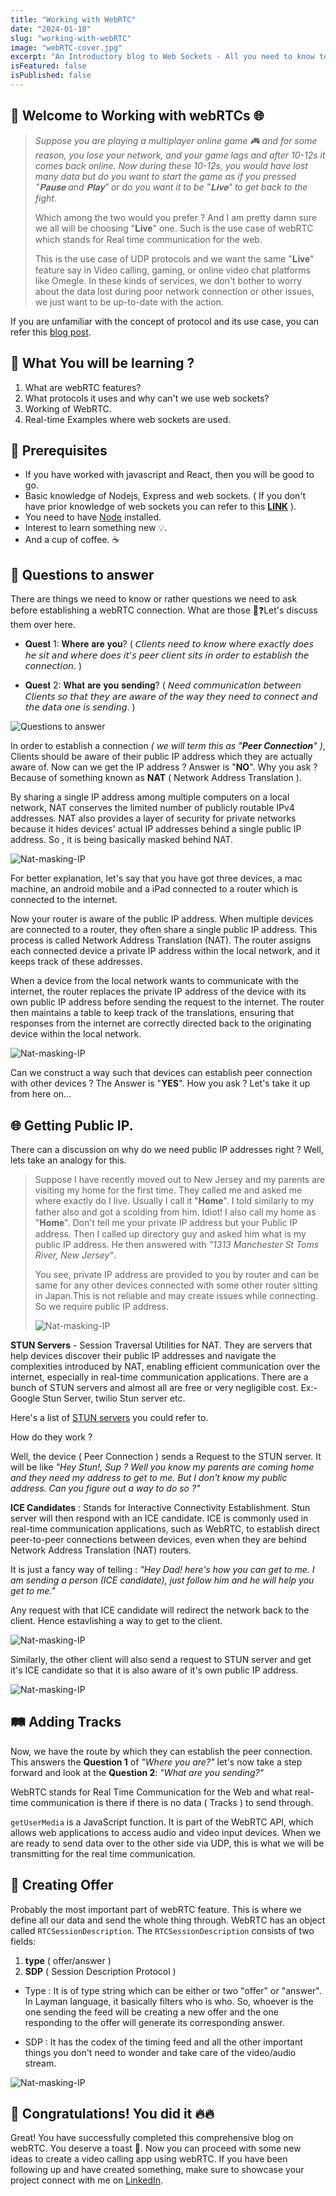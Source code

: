 ```yaml
---
title: "Working with WebRTC"
date: "2024-01-18"
slug: "working-with-webRTC"
image: "webRTC-cover.jpg"
excerpt: "An Introductory blog to Web Sockets - All you need to know to start working with web sockets."
isFeatured: false
isPublished: false
---
```


## 👋 Welcome to Working with webRTCs 🌐

> _Suppose you are playing a multiplayer online game 🎮 and for some reason, you lose your network, and your game lags and after 10-12s it comes back online. Now during these 10-12s, you would have lost many data but do you want to start the game as if you pressed "𝐏𝐚𝐮𝐬𝐞 and 𝐏𝐥𝐚𝐲" or do you want it to be "𝐋𝐢𝐯𝐞" to get back to the fight._
>
> Which among the two would you prefer ? And I am pretty damn sure we all will be choosing "𝐋𝐢𝐯𝐞" one. Such is the use case of webRTC which stands for Real time communication for the web.
>
> This is the use case of UDP protocols and we want the same "𝐋𝐢𝐯𝐞" feature say in Video calling, gaming, or online video chat platforms like Omegle.
> In these kinds of services, we don't bother to worry about the data lost during poor network connection or other issues, we just want to be up-to-date with the action.

If you are unfamiliar with the concept of protocol and its use case, you can refer this [blog post](introduction-to-websockets).

## 📖 What You will be learning ?

1. What are webRTC features?
2. What protocols it uses and why can't we use web sockets?
3. Working of WebRTC.
4. Real-time Examples where web sockets are used.

## 🤏 Prerequisites

- If you have worked with javascript and React, then you will be good to go.
- Basic knowledge of Nodejs, Express and web sockets. ( If you don't have prior knowledge of web sockets you can refer to this **[LINK](introduction-to-websockets)** ).
- You need to have [Node](https://nodejs.org/en) installed.
- Interest to learn something new 💡.
- And a cup of coffee. ☕

## 🤔 Questions to answer

There are things we need to know or rather questions we need to ask before establishing a webRTC connection. What are those 🤔❓Let's discuss them over here.

- 𝐐𝐮𝐞𝐬𝐭 1: 𝐖𝐡𝐞𝐫𝐞 𝐚𝐫𝐞 𝐲𝐨𝐮? ( 𝘊𝘭𝘪𝘦𝘯𝘵𝘴 𝘯𝘦𝘦𝘥 𝘵𝘰 𝘬𝘯𝘰𝘸 w𝘩𝘦𝘳𝘦 𝘦𝘹𝘢𝘤𝘵𝘭𝘺 𝘥𝘰𝘦𝘴 𝘩𝘦 𝘴𝘪𝘵 𝘢𝘯𝘥 𝘸𝘩𝘦𝘳𝘦 𝘥𝘰𝘦𝘴 𝘪𝘵'𝘴 𝘱𝘦𝘦𝘳 𝘤𝘭𝘪𝘦𝘯𝘵 𝘴𝘪𝘵𝘴 𝘪𝘯 𝘰𝘳𝘥𝘦𝘳 𝘵𝘰 𝘦𝘴𝘵𝘢𝘣𝘭𝘪𝘴𝘩 𝘵𝘩𝘦 𝘤𝘰𝘯𝘯𝘦𝘤𝘵𝘪𝘰𝘯. )

- 𝐐𝐮𝐞𝐬𝐭 2: 𝐖𝐡𝐚𝐭 𝐚𝐫𝐞 𝐲𝐨𝐮 𝐬𝐞𝐧𝐝𝐢𝐧𝐠? ( 𝘕𝘦𝘦𝘥 𝘤𝘰𝘮𝘮𝘶𝘯𝘪𝘤𝘢𝘵𝘪𝘰𝘯 𝘣𝘦𝘵𝘸𝘦𝘦𝘯 𝘊𝘭𝘪𝘦𝘯𝘵𝘴 𝘴𝘰 𝘵𝘩𝘢𝘵 𝘵𝘩𝘦𝘺 𝘢𝘳𝘦 𝘢𝘸𝘢𝘳𝘦 𝘰𝘧 𝘵𝘩𝘦 𝘸𝘢𝘺 𝘵𝘩𝘦𝘺 𝘯𝘦𝘦𝘥 𝘵𝘰 𝘤𝘰𝘯𝘯𝘦𝘤𝘵 𝘢𝘯𝘥 𝘵𝘩𝘦 𝘥𝘢𝘵𝘢 𝘰𝘯𝘦 𝘪𝘴 𝘴𝘦𝘯𝘥𝘪𝘯𝘨. )

![Questions to answer](/blogs/working-with-webRTC/questions-why-webrtc.png)

In order to establish a connection _( we will term this as "**Peer Connection**" )_, Clients should be aware of their public IP address which they are actually aware of. Now can we get the IP address ? Answer is "**NO**". Why you ask ? Because of something known as **NAT** ( Network Address Translation ).

By sharing a single IP address among multiple computers on a local network, NAT conserves the limited number of publicly routable IPv4 addresses. NAT also provides a layer of security for private networks because it hides devices' actual IP addresses behind a single public IP address. So , it is being basically masked behind NAT.

![Nat-masking-IP](/blogs/working-with-webRTC/client-pc.png)

For better explanation, let's say that you have got three devices, a mac machine, an android mobile and a iPad connected to a router which is connected to the internet.

Now your router is aware of the public IP address. When multiple devices are connected to a router, they often share a single public IP address. This process is called Network Address Translation (NAT). The router assigns each connected device a private IP address within the local network, and it keeps track of these addresses.

When a device from the local network wants to communicate with the internet, the router replaces the private IP address of the device with its own public IP address before sending the request to the internet. The router then maintains a table to keep track of the translations, ensuring that responses from the internet are correctly directed back to the originating device within the local network.

![Nat-masking-IP](/blogs/working-with-webRTC/getting-public-ip.png)

Can we construct a way such that devices can establish peer connection with other devices ? The Answer is "**YES**". How you ask ? Let's take it up from here on...

## 🌐 Getting Public IP.

There can a discussion on why do we need public IP addresses right ? Well, lets take an analogy for this.

> Suppose I have recently moved out to New Jersey and my parents are visiting my home for the first time. They called me and asked me where exactly do I live. Usually I call it "𝐇𝐨𝐦𝐞". I told similarly to my father also and got a scolding from him. Idiot! I also call my home as "𝐇𝐨𝐦𝐞". Don't tell me your private IP address but your Public IP address. Then I called up directory guy and asked him what is my public IP address. He then answered with _"1313 Manchester St Toms River, New Jersey"_.
>
> You see, private IP address are provided to you by router and can be same for any other devices connected with some other router sitting in Japan.This is not reliable and may create issues while connecting. So we require public IP address.
>
> ![Nat-masking-IP](/blogs/working-with-webRTC/private-vs-public.png)

**STUN Servers** - Session Traversal Utilities for NAT. They are servers that help devices discover their public IP addresses and navigate the complexities introduced by NAT, enabling efficient communication over the internet, especially in real-time communication applications. There are a bunch of STUN servers and almost all are free or very negligible cost. Ex:- Google Stun Server, twilio Stun server etc.

Here's a list of [STUN servers](https://gist.github.com/zziuni/3741933) you could refer to.

How do they work ?

Well, the device ( Peer Connection ) sends a Request to the STUN server. It will be like _"Hey Stun!, Sup ? Well you know my parents are coming home and they need my address to get to me. But I don't know my public address. Can you figure out a way to do so ?"_

**ICE Candidates** : Stands for Interactive Connectivity Establishment. Stun server will then respond with an ICE candidate. ICE is commonly used in real-time communication applications, such as WebRTC, to establish direct peer-to-peer connections between devices, even when they are behind Network Address Translation (NAT) routers.

It is just a fancy way of telling : _"Hey Dad! here's how you can get to me. I am sending a person (ICE candidate), just follow him and he will help you get to me."_

Any request with that ICE candidate will redirect the network back to the client. Hence estavlishing a way to get to the client.

![Nat-masking-IP](/blogs/working-with-webRTC/stun-ice-candidate.png)

Similarly, the other client will also send a request to STUN server and get it's ICE candidate so that it is also aware of it's own public IP address.

![Nat-masking-IP](/blogs/working-with-webRTC/stun-ice.png)

## 🛤️ Adding Tracks

Now, we have the route by which they can establish the peer connection. This answers the **Question 1** of _"Where you are?"_
let's now take a step forward and look at the **Question 2**: _"What are you sending?"_

WebRTC stands for Real Time Communication for the Web and what real-time communication is there if there is no data ( Tracks ) to send through.

`getUserMedia` is a JavaScript function. It is part of the WebRTC API, which allows web applications to access audio and video input devices. When we are ready to send data over to the other side via UDP, this is what we will be transmitting for the real time communication.

## 🫴 Creating Offer

Probably the most important part of webRTC feature. This is where we define all our data and send the whole thing through.
WebRTC has an object called `RTCSessionDescription`. The `RTCSessionDescription` consists of two fields:

1. **type** ( offer/answer )
2. **SDP** ( Session Description Protocol )

- Type : It is of type string which can be either or two "offer" or "answer". In Layman language, it basically filters who is who. So, whoever is the one sending the feed will be creating a new offer and the one responding to the offer will generate its corresponding answer.

- SDP : It has the codex of the timing feed and all the other important things you don't need to wonder and take care of the video/audio stream.

![Nat-masking-IP](/blogs/working-with-webRTC/rtc-session-desc.png)

## 🤩 Congratulations! You did it 🔥🔥

Great! You have successfully completed this comprehensive blog on webRTC.
You deserve a toast 🥂. Now you can proceed with some new ideas to create a video calling app using webRTC. If you have been following up and have created something, make sure to showcase your project connect with me on [LinkedIn](https://www.linkedin.com/in/abhayashankar/).
